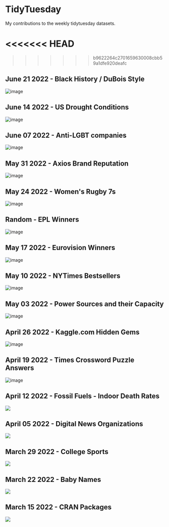 # TidyTuesday

My contributions to the weekly tidytuesday datasets.

<<<<<<< HEAD
=======

>>>>>>> b9622264c2701659630008cbb59a1dfe920deafc
## June 21 2022 - Black History / DuBois Style

![image](2022/15_June_21/juneteenth.png)

## June 14 2022 - US Drought Conditions

![image](2022/14_June_14/drought.png)

## June 07 2022 - Anti-LGBT companies

![image](2022/13_June_07/pride.png)

## May 31 2022 - Axios Brand Reputation

![image](2022/12_May_31/companies2.png)

## May 24 2022 - Women's Rugby 7s

![image](2022/11_May_24/rugby7_ball.png)

## Random - EPL Winners

![image](Random/EPL_Table_2022/premierLeague.png)

## May 17 2022 - Eurovision Winners

![image](2022/10_May_11/Eurovision.png)

## May 10 2022 - NYTimes Bestsellers

![image](2022/09_May_10/nytimes.png)

## May 03 2022 - Power Sources and their Capacity

![image](2022/08_May_03/plot.png)

## April 26 2022 - Kaggle.com Hidden Gems

![image](2022/07_April_26/kaggle.png)

## April 19 2022 - Times Crossword Puzzle Answers

![image](2022/06_April_19/times_answers.png)

## April 12 2022 - Fossil Fuels - Indoor Death Rates

 <img src ="2022/05_April_12/change.png">

## April 05 2022 - Digital News Organizations

  <img src ="2022/04_April_05/export.png">

## March 29 2022 - College Sports

 <img src ="2022/03_March_29/sec_sports.png">
 
 
 ## March 22 2022 - Baby Names

 <img src ="2022/02_March_22/March%2022.gif">

## March 15 2022 - CRAN Packages

<img src ="2022/01_March_15/March_15_2022.png">
